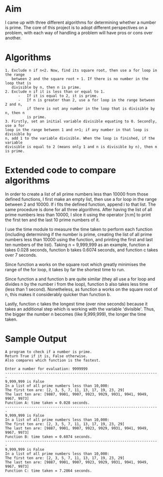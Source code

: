 # Aim
I came up with three different algorithms for determining whether a number is
prime. The core of this project is to adopt different perspectives on a
problem, with each way of handling a problem will have pros or cons over
another.

# Algorithms
```
1. Exclude n if n<2. Now, find its square root, then use a for loop in the range
   between 2 and the square root + 1. If there is no number in the loop that is
   divisible by n, then n is prime.
2. Exclude n if it is less than or equal to 1.
      -   If it is equal to 2, it is prime.
      -   If n is greater than 2, use a for loop in the range between 2 and n,
          if there is not any number in the loop that is divisible by n, then n
          is prime.
3. Firstly, set an initial variable divisible equating to 0. Secondly, use a for
loop in the range between 1 and n+1; if any number in that loop is divisible by
n, add 1 to the variable divisible. When the loop is finished, if the variable
divisible is equal to 2 (means only 1 and n is divisible by n), then n is prime.
```

# Extended code to compare algorithms
In order to create a list of all prime numbers less than 10000 from those
defined functions, I first make an empty list, then use a for loop in the range
between 2 and 10000. If i fits the defined function, append i to that list. The
same procedure is done for all three algorithms. After having the list of all
prime numbers less than 10000, I slice it using the operator [n:m] to print the
first ten and the last 10 prime numbers of it.

I use the time module to measure the time taken to perform each function
(including determining if the number is prime, creating the list of all prime
numbers less than 10000 using the function, and printing the first and last ten
numbers of the list). Taking n = 9,999,999 as an example, function a takes 0.028
seconds, function b takes 0.6074 seconds, and function c takes over 7 seconds. 

Since function a works on the square root which greatly minimises the range of
the for loop, it takes by far the shortest time to run.

Since function a and function b are quite similar (they all use a for loop and
divides n by the number i from the loop), function b also takes less time (less
than 1 second). Nonetheless, as function a works on the square root of n, this
makes it considerably quicker than function b.

Lastly, function c takes the longest time (over nine seconds) because it takes
an additional step which is working with the variable 'divisible'. Thus, the
bigger the number n becomes (like 9,999,999), the longer the time taken.

# Sample Output
```
A program to check if a number is prime.
Return True if it is, False otherwise.
Also compares which function is the fastest.

Enter a number for evaluation: 9999999
-----------------------------------------------------------------------
9,999,999 is False
In a list of all prime numbers less than 10,000:
The first ten are: [2, 3, 5, 7, 11, 13, 17, 19, 23, 29]
The last ten are: [9887, 9901, 9907, 9923, 9929, 9931, 9941, 9949, 9967, 9973]
Function A: time taken = 0.028 seconds.
-----------------------------------------------------------------------
9,999,999 is False
In a list of all prime numbers less than 10,000:
The first ten are: [2, 3, 5, 7, 11, 13, 17, 19, 23, 29]
The last ten are: [9887, 9901, 9907, 9923, 9929, 9931, 9941, 9949, 9967, 9973]
Function B: time taken = 0.6074 seconds.
-----------------------------------------------------------------------
9,999,999 is False
In a list of all prime numbers less than 10,000:
The first ten are: [2, 3, 5, 7, 11, 13, 17, 19, 23, 29]
The last ten are: [9887, 9901, 9907, 9923, 9929, 9931, 9941, 9949, 9967, 9973]
Function C: time taken = 7.2864 seconds.
```
